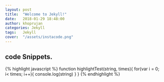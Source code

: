 ```yaml
---
layout: post
title:  "Welcome to Jekyll!"
date:   2018-01-29 18:48:00
author: khoprujan
categories: Jekyll
tags:	Jekyll
cover:  "/assets/instacode.png"
---
```


## code Snippets.

{% highlight javascript %}
function highlightTest(string, times){
  for(var i = 0; i< times; i++){
    console.log(string)
  }
}
{% endhighlight %}
